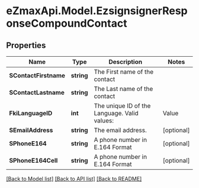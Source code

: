 
# eZmaxApi.Model.EzsignsignerResponseCompoundContact

## Properties

Name | Type | Description | Notes
------------ | ------------- | ------------- | -------------
**SContactFirstname** | **string** | The First name of the contact | 
**SContactLastname** | **string** | The Last name of the contact | 
**FkiLanguageID** | **int** | The unique ID of the Language.  Valid values:  |Value|Description| |-|-| |1|French| |2|English| | 
**SEmailAddress** | **string** | The email address. | [optional] 
**SPhoneE164** | **string** | A phone number in E.164 Format | [optional] 
**SPhoneE164Cell** | **string** | A phone number in E.164 Format | [optional] 

[[Back to Model list]](../README.md#documentation-for-models)
[[Back to API list]](../README.md#documentation-for-api-endpoints)
[[Back to README]](../README.md)

